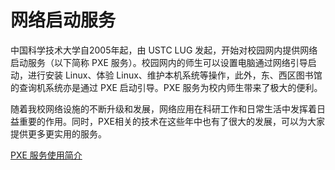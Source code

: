 ---
---

# 网络启动服务

中国科学技术大学自2005年起，由 USTC LUG 发起，开始对校园网内提供网络启动服务（以下简称 PXE 服务）。校园网内的师生可以设置电脑通过网络引导启动，进行安装 Linux、体验 Linux、维护本机系统等操作，此外，东、西区图书馆的查询机系统亦是通过 PXE 启动引导。PXE 服务为校内师生带来了极大的便利。 

随着我校网络设施的不断升级和发展，网络应用在科研工作和日常生活中发挥着日益重要的作用。同时，PXE相关的技术在这些年中也有了很大的发展，可以为大家提供更多更实用的服务。 

[PXE 服务使用简介](/wiki/server/pxe "server:pxe:start")
